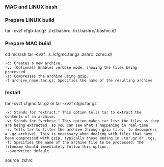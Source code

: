 ### MAC and LINUX bash

### Prepare LINUX build
tar -cvzf cfglx.tar.gz ./lx/.bashrc ./lx/.bashrc/.bashrc.d/

### Prepare MAC build
cd mc/zsh
tar -cvzf ../../cfgmc.tar.gz .zshrc .zshrc.d/

```
-c: Creates a new archive.
-v: (Optional) Enables verbose mode, showing the files being processed.
-z: Compresses the archive using gzip.
-f archive_name.tar.gz: Specifies the name of the resulting archive
```

### Install
tar -xvzf cfgmc.tar.gz
    or
tar -xvzf cfglx.tar.gz

```
-x: Stands for "extract." This option tells tar to extract the contents of an archive.
-v: Stands for "verbose." This option makes tar list the files as they are being extracted, so you can see what's happening in real-time.
-z: Tells tar to filter the archive through gzip (i.e., to decompress a .gz archive). This is necessary when dealing with files that have been compressed with gzip, typically those ending in .tar.gz or .tgz.
-f: Specifies the name of the archive file to be processed. The filename should immediately follow this option.
--overwrite: default
```


source .zshrc